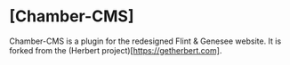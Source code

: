 # [Chamber-CMS]

Chamber-CMS is a plugin for the redesigned Flint & Genesee website. It is forked from the (Herbert project)[https://getherbert.com].
